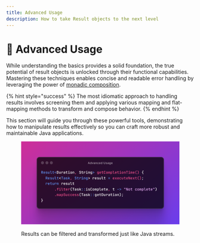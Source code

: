 ```yaml
---
title: Advanced Usage
description: How to take Result objects to the next level
---
```


# 🚀 Advanced Usage

While understanding the basics provides a solid foundation, the true potential of result objects is unlocked through their functional capabilities. Mastering these techniques enables concise and readable error handling by leveraging the power of [monadic composition](https://en.wikipedia.org/wiki/Monad\_\(functional\_programming\)).

{% hint style="success" %}
The most idiomatic approach to handling results involves screening them and applying various mapping and flat-mapping methods to transform and compose behavior.
{% endhint %}

This section will guide you through these powerful tools, demonstrating how to manipulate results effectively so you can craft more robust and maintainable Java applications.

<div data-full-width="true">

<figure><img src="../../.gitbook/assets/advanced-usage.png" alt=""><figcaption><p>Results can be filtered and transformed just like Java streams.</p></figcaption></figure>

</div>
